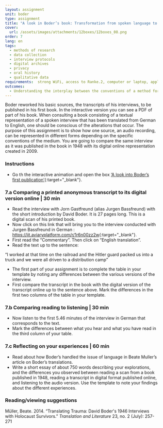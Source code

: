 ```yaml
---
layout: assignment
unit: boder
type: assignment
title: "A look in Boder’s book: Transformation from spoken language to typed text"
cover:
  url: /assets/images/attachments/12boxes/12boxes_08.png
order: 7
lang: en
tags:
  - methods of research
  - data collection
  - interview protocols
  - digital archives
  - privacy
  - oral history
  - qualitative data
requirements:  strong WiFi, access to Ranke.2, computer or laptop, application on laptop or computer to view video, account for timeline,
outcomes:
  - Understanding the interplay between the conventions of a method for collecting data, the convention of the medium through which this data is shared, and the appearance of its representation.
---
```


Boder reworked his basic sources, the transcripts of his interviews, to be published in his first book. In the interactive version you can see a PDF of part of his book. When consulting a book consisting of a textual representation of a spoken interview that has been translated from German to English, one should be conscious of the alterations that occur.
The purpose of this assignment is to show how one source, an audio recording, can be represented in different forms depending on the specific conventions of the medium. You are going to compare the same interview as it was published in the book in 1948 with its digital online representation created in 2009.

<!-- more -->

<!-- briefing-student -->

### Instructions
<!-- section-contents -->

- Go th the interactive animation and open the box [‘A look into Boder’s first publication’](https://ranke2.uni.lu/klynt/en/#Intro){:target="_blank"}.

<!-- section -->

### 7.a  Comparing a printed anonymous transcript to its digital version online | 30 min
<!-- section-contents -->

- Read the interview with Jorn Gastfreund (alias Jurgen Bassfreund) with the short introduction by David Boder. It is 27 pages long. This is a digital scan of his printed book.
- Now click on this link that will bring you to the interview conducted with Jurgen Bassfreund in German : <https://iit.aviaryplatform.com/r/1r6n00zz2w>{:target="_blank"}.
- First read the “Commentary”. Then click on “English translation”.
- Read the text up to the sentence:

“I worked at that time on the railroad and the Hitler guard packed us into a truck and we were all driven to a distribution camp”

- The first part of your assignment is to complete the table in your template by noting any differences between the various versions of the interview.
- First compare the transcript in the book with the digital version of the transcript online up to the sentence above. Mark the differences in the first two columns of the table in your template.

<!-- section -->

### 7.b  Comparing reading to listening | 30 min
<!-- section-contents -->

- Now listen to the first 5.46 minutes of the interview in German that corresponds to the text.
- Mark the differences between what you hear and what you have read in the third column of your table.

<!-- section -->

### 7.c  Reflecting on your experiences | 60 min
<!-- section-contents -->

- Read about how Boder’s handled the issue of language in Beate Muller’s article on Boder’s translations.
- Write a short essay of about 750 words describing your explorations, and the differences you observed between reading a scan from a book published in 1948, reading a transcript in digital format published online, and listening to the audio version. Use the template to note your findings about the different experiences.

<!-- section -->

### Reading/viewing suggestions
<!-- section-contents -->

Müller, Beate. 2014.  “Translating Trauma: David Boder's 1946 Interviews with Holocaust Survivors.” _Translation and Literature_ 23, no. 2 (July): 257-271

<!-- briefing-teacher -->
